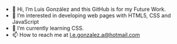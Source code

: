 - 👋 Hi, I’m Luis González and this GitHub is for my Future Work. 
- 👀 I’m interested in developing web pages with HTML5, CSS and JavaScript
- 🌱 I’m currently learning CSS.
- 📫 How to reach me at l.e.gonzalez.a@hotmail.com
